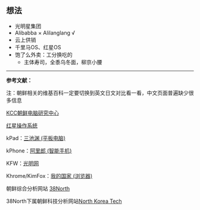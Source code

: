 ## 想法
* 光明星集团
* Alibabba × Alilanglang √
* 云上供销
* 千里马OS、红星OS
* 饱了么外卖：工分换吃的
  * 主体寿司，全黍乌冬面，柳京小腰
    

------------------
**参考文献：**

注：朝鲜相关的维基百科一定要切换到英文日文对比看一看，中文页面普遍缺少很多信息

[KCC朝鲜电脑研究中心](https://zh.wikipedia.org/wiki/%E6%9C%9D%E9%AE%AE%E9%9B%BB%E8%85%A6%E7%A0%94%E7%A9%B6%E4%B8%AD%E5%BF%83)

[红星操作系统](https://zh.wikipedia.org/wiki/%E7%B4%85%E6%98%9F%E4%BD%9C%E6%A5%AD%E7%B3%BB%E7%B5%B1)

kPad：[三池渊 (平板电脑)](https://zh.wikipedia.org/wiki/%E4%B8%89%E6%B1%A0%E6%B7%B5_(%E5%B9%B3%E6%9D%BF%E9%9B%BB%E8%85%A6))

kPhone：[阿里郎 (智能手机)](https://zh.wikipedia.org/wiki/%E9%98%BF%E9%87%8C%E9%83%8E_(%E6%99%BA%E8%83%BD%E6%89%8B%E6%A9%9F))

KFW：[光明网](https://zh.wikipedia.org/wiki/%E5%85%89%E6%98%8E%E7%BD%91_(%E6%9C%9D%E9%B2%9C))

Khrome/KimFox：[我的国家 (浏览器)](https://zh.wikipedia.org/wiki/%E6%88%91%E7%9A%84%E5%9B%BD%E5%AE%B6_(%E6%B5%8F%E8%A7%88%E5%99%A8))

朝鲜综合分析网站 [38North](https://www.38north.org/)

38North下属朝鲜科技分析网站[North Korea Tech](https://www.northkoreatech.org/)
